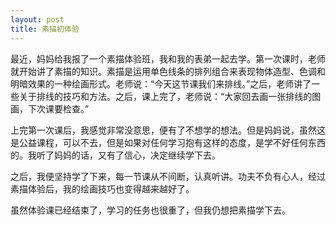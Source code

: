 ```yaml
---
layout: post
title: 素描初体验
---
```



最近，妈妈给我报了一个素描体验班，我和我的表弟一起去学。第一次课时，老师就开始讲了素描的知识。素描是运用单色线条的排列组合来表现物体造型、色调和明暗效果的一种绘画形式。老师说：“今天这节课我们来排线。”之后，老师讲了一些关于排线的技巧和方法。之后，课上完了，老师说：“大家回去画一张排线的图画，下次课要检查。”

上完第一次课后，我感觉非常没意思，便有了不想学的想法。但是妈妈说，虽然这是公益课程，可以不去，但是如果对任何学习抱有这样的态度，是学不好任何东西的。我听了妈妈的话，又有了信心，决定继续学下去。

之后，我便坚持学了下来，每一节课从不间断，认真听讲。功夫不负有心人，经过素描体验后，我的绘画技巧也变得越来越好了。

虽然体验课已经结束了，学习的任务也很重了，但我仍想把素描学下去。
